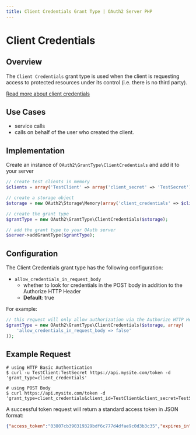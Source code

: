 ```yaml
---
title: Client Credentials Grant Type | OAuth2 Server PHP
---
```


# Client Credentials

## Overview

The `Client Credentials` grant type is used when the
client is requesting access to protected resources under its
control (i.e. there is no third party).

[Read more about client credentials](http://tools.ietf.org/html/rfc6749#section-4.4)

## Use Cases

  * service calls
  * calls on behalf of the user who created the client.

## Implementation

Create an instance of `OAuth2\GrantType\ClientCredentials` and add it to
your server

```php
// create test clients in memory
$clients = array('TestClient' => array('client_secret' => 'TestSecret'));

// create a storage object
$storage = new OAuth2\Storage\Memory(array('client_credentials' => $clients));

// create the grant type
$grantType = new OAuth2\GrantType\ClientCredentials($storage);

// add the grant type to your OAuth server
$server->addGrantType($grantType);
```

## Configuration

The Client Credentials grant type has the following configuration:

  * `allow_credentials_in_request_body`
    * whether to look for credentials in the POST body in addition to the Authorize HTTP Header
    * **Default**: true

For example:

```php
// this request will only allow authorization via the Authorize HTTP Header (Http Basic)
$grantType = new OAuth2\GrantType\ClientCredentials($storage, array(
    'allow_credentials_in_request_body => false'
));
```

## Example Request

```text
# using HTTP Basic Authentication
$ curl -u TestClient:TestSecret https://api.mysite.com/token -d 'grant_type=client_credentials'

# using POST Body
$ curl https://api.mysite.com/token -d 'grant_type=client_credentials&client_id=TestClient&client_secret=TestSecret'
```

A successful token request will return a standard access token in JSON format:

```json
{"access_token":"03807cb390319329bdf6c777d4dfae9c0d3b3c35","expires_in":3600,"token_type":"bearer","scope":null}
```
